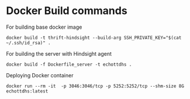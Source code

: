 # Docker Build commands

For building base docker image
```
docker build -t thrift-hindsight --build-arg SSH_PRIVATE_KEY="$(cat ~/.ssh/id_rsa)" .
```

For building the server with Hindsight agent
```
docker build -f Dockerfile_server -t echottdhs .
```

Deploying Docker container

```
docker run --rm -it  -p 3046:3046/tcp -p 5252:5252/tcp --shm-size 8G echottdhs:latest
```